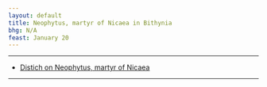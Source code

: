 ```yaml
---
layout: default
title: Neophytus, martyr of Nicaea in Bithynia
bhg: N/A
feast: January 20
---
```


---

- [Distich on Neophytus, martyr of Nicaea](https://cjkoepke1.github.io/greek-hagiography/texts/distichon-de-neophyto)

---
